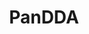 ---
title: "PanDDA"
logo: 
link: "https://pandda.bitbucket.io/pandda"
group: "multi-dataset analysis"
short_description: >-
  The PanDDA method applies a statistical model to groups of crystallographic datasets in order to identify partial-occupancy features such as binding ligands from fragment screening.
---